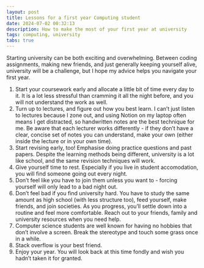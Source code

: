 ```yaml
---
layout: post
title: Lessons for a first year Computing student
date: 2024-07-02 00:32:13
description: How to make the most of your first year at university
tags: computing, university
tabs: true
---
```

Starting university can be both exciting and overwhelming. Between coding assignments, making new friends, and just generally keeping yourself alive, university will be a challenge, but I hope my advice helps you navigate your first year.
1. Start your coursework early and allocate a little bit of time every day to it. It is a lot less stressful than cramming it all the night before, and you will not understand the work as well.
2. Turn up to lectures, and figure out how you best learn. I can’t just listen to lectures because I zone out, and using Notion on my laptop often means I get distracted, so handwritten notes are the best technique for me. Be aware that each lecturer works differently - if they don’t have a clear, concise set of notes you can understand, make your own (either inside the lecture or in your own time).
3. Start revising early, too! Emphasise doing practice questions and past papers. Despite the learning methods being different, university is a lot like school, and the same revision techniques will work.
4. Give yourself time to rest. Especially if you live in student accomodation, you will find someone going out every night.
5. Don’t feel like you have to join them unless you want to - forcing yourself will only lead to a bad night out.
6. Don’t feel bad if you find university hard. You have to study the same amount as high school (with less structure too), feed yourself, make friends, and join societies. As you progress, you’ll settle down into a routine and feel more comfortable. Reach out to your friends, family and university resources when you need help.
7. Computer science students are well known for having no hobbies that don’t involve a screen. Break the stereotype and touch some grass once in a while.
8. Stack overflow is your best friend.
9. Enjoy your year. You will look back at this time fondly and wish you hadn’t taken it for granted.
